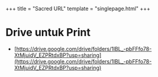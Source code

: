 +++
title = "Sacred URL"
template = "singlepage.html"
+++

# Drive untuk Print
- [https://drive.google.com/drive/folders/1lBL_-pbFFfo78-XtMjuidV_EZPRtdxBP?usp=sharing](https://drive.google.com/drive/folders/1lBL_-pbFFfo78-XtMjuidV_EZPRtdxBP?usp=sharing)
